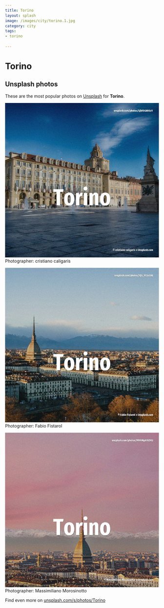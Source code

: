 ```yaml
---
title: Torino
layout: splash
image: /images/city/torino.1.jpg
category: city
tags:
- torino

---
```

# Torino



 
## Unsplash photos
These are the most popular photos on [Unsplash](https://unsplash.com) for **Torino**.
 
![Torino](/images/city/torino.1.jpg)
Photographer:  cristiano caligaris
 
![Torino](/images/city/torino.2.jpg)
Photographer:  Fabio Fistarol
 
![Torino](/images/city/torino.3.jpg)
Photographer:  Massimiliano Morosinotto
 
Find even more on [unsplash.com/s/photos/Torino](https://unsplash.com/s/photos/Torino)
 
